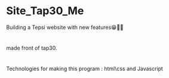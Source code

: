 # Site_Tap30_Me
Building a Tepsi website with new features😁👨‍💻
#
made front of tap30.
#
Technologies for making this program :  html\css and Javascript
